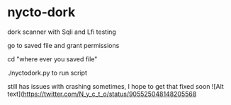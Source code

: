 # nycto-dork
dork scanner with Sqli and Lfi testing

go to saved file and grant permissions


cd "where ever you saved file"

./nyctodork.py   to run script

still has issues with crashing sometimes, I hope to get that fixed soon
![Alt text](https://twitter.com/N_y_c_t_o/status/905525048148205568
